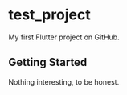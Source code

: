 # test_project

My first Flutter project on GitHub.

## Getting Started

Nothing interesting, to be honest.